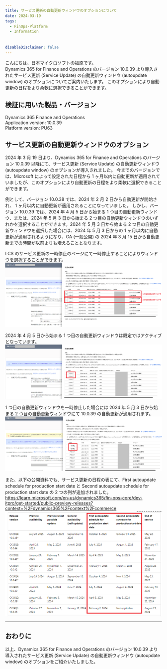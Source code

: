 ```yaml
---
title: サービス更新の自動更新ウィンドウのオプションについて
date: 2024-03-19
tags:
  - FinOps-Platform
  - Information


disableDisclaimer: false
---
```


こんにちは、日本マイクロソフトの福原です。  
Dynamics 365 for Finance and Operations のバージョン 10.0.39 より導入されたサービス更新 (Service Update) の自動更新ウィンドウ (autoupdate window) のオプションについてご案内いたします。
このオプションにより自動更新の日程をより柔軟に選択できることができます。
<!-- more -->


## 検証に用いた製品・バージョン
Dynamics 365 Finance and Operations  
Application version: 10.0.39  
Platform version: PU63  


## サービス更新の自動更新ウィンドウのオプション
2024 年 3 月 19 日より、Dynamics 365 for Finance and Operations のバージョン 10.0.39 以降にて、サービス更新 (Service Update) の自動更新ウィンドウ (autoupdate window) のオプションが導入されました。
今までのバージョンでは、Microsoft によって設定された日程から 1 ヶ月以内に自動更新が適用されていましたが、このオプションにより自動更新の日程をより柔軟に選択できることができます。

例として、バージョン 10.0.38 では、2024 年 2 月 2 日から自動更新が開始され、 1 ヶ月以内に自動更新が適用されることになっていました。
しかし、バージョン 10.0.39 では、2024 年 4 月 5 日から始まる 1 つ目の自動更新ウィンドウ、または、2024 年 5 月 3 日から始まる 2 つ目の自動更新ウィンドウのいずれかを選択することができます。2024 年 5 月 3 日から始まる 2 つ目の自動更新ウィンドウを選択した場合には、2024 年 5 月 3 日からの 1 ヶ月以内に自動更新が適用されるようになり、GA (一般公開) の 2024 年 3 月 15 日から自動更新までの時間が以前よりも増えることとなります。

LCS のサービス更新の一時停止のページにて一時停止することによりウィンドウを選択することができます。
![](./auto-update-window/image3.png)

2024 年 4 月 5 日から始まる 1 つ目の自動更新ウィンドウは既定ではアクティブとなっています。
![](./auto-update-window/image4.png)

1 つ目の自動更新ウィンドウを一時停止した場合には 2024 年 5 月 3 日から始まる 2 つ目の自動更新ウィンドウにて 10.0.39 の自動更新が適用されます。
![](./auto-update-window/iamge5.png)



また、以下の公開資料でも、サービス更新の日程の表にて、First autoupdate schedule for production start date と Second autoupdate schedule for production start date の 2 つの列が追加されました。
https://learn.microsoft.com/en-us/dynamics365/fin-ops-core/dev-itpro/get-started/public-preview-releases?context=%2Fdynamics365%2Fcontext%2Fcommerce
![](./auto-update-window/image2.png)

---
## おわりに  

以上、Dynamics 365 for Finance and Operations のバージョン 10.0.39 より導入されたサービス更新 (Service Update) の自動更新ウィンドウ (autoupdate window) のオプションをご紹介いたしました。  